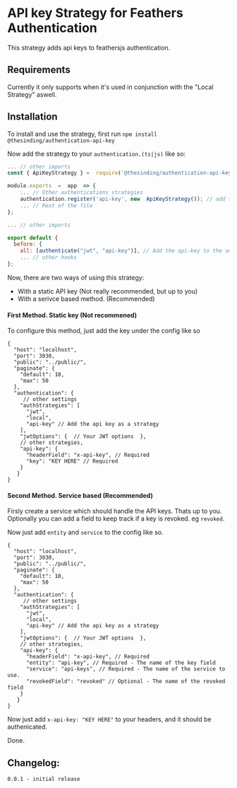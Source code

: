 # API key Strategy for Feathers Authentication

This strategy adds api keys to feathersjs authentication.

## Requirements

Currently it only supports when it's used in conjunction with the "Local Strategy" aswell.

## Installation

To install and use the strategy, first run `npm install @thesinding/authentication-api-key`

Now add the strategy to your `authentication.(ts|js)` like so:

```javascript
... // other imports
const { ApiKeyStrategy } =  require('@thesinding/authentication-api-key');

module.exports  =  app  => {
	... // Other authentications strategies
	authentication.register('api-key', new  ApiKeyStrategy()); // add the strategy
	... // Rest of the file
};
```

```javascript
... // other imports

export default {
  before: {
    all: [authenticate("jwt", "api-key")], // Add the api-key to the authenticate hook
    ... // other hooks
};
```

Now, there are two ways of using this strategy:

- With a static API key (Not really recommended, but up to you)
- With a serivce based method. (Recommended)

#### First Method. Static key (Not recommened)

To configure this method, just add the key under the config like so

```jsonc
{
  "host": "localhost",
  "port": 3030,
  "public": "../public/",
  "paginate": {
    "default": 10,
    "max": 50
  },
  "authentication": {
	 // other settings
    "authStrategies": [
      "jwt",
      "local",
      "api-key" // Add the api key as a strategy
    ],
    "jwtOptions": {  // Your JWT options  },
    // other strategies,
    "api-key": {
      "headerField": "x-api-key", // Required
      "key": "KEY HERE" // Required
    }
   }
}

```

#### Second Method. Service based (Recommended)

Firsly create a service which should handle the API keys. Thats up to you.
Optionally you can add a field to keep track if a key is revoked. eg `revoked`.

Now just add `entity` and `service` to the config like so.

```jsonc
{
  "host": "localhost",
  "port": 3030,
  "public": "../public/",
  "paginate": {
    "default": 10,
    "max": 50
  },
  "authentication": {
	 // other settings
    "authStrategies": [
      "jwt",
      "local",
      "api-key" // Add the api key as a strategy
    ],
    "jwtOptions": {  // Your JWT options  },
    // other strategies,
    "api-key": {
      "headerField": "x-api-key", // Required
      "entity": "api-key", // Required - The name of the key field
      "service": "api-keys", // Required - The name of the service to use.
      "revokedField": "revoked" // Optional - The name of the revoked field
    }
   }
}

```

Now just add `x-api-key: "KEY HERE"` to your headers, and it should be authenicated.

Done.

## Changelog:

```text
0.0.1 - initial release
```
